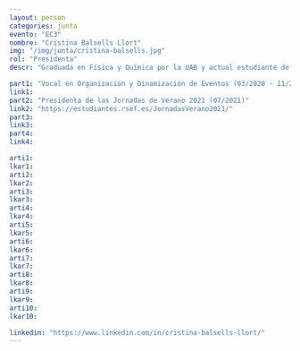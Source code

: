 ```yaml
---
layout: person
categories: junta
evento: "EC3"
nombre: "Cristina Balsells Llort"
img: "/img/junta/cristina-balsells.jpg"
rol: "Presidenta"
descr: "Graduada en Física y Química por la UAB y actual estudiante de máster en Gestión Sostenible e Innovadora de Recursos Naturales por las universidades de Gante (Bélgica), Uppsala (Suecia) y Freiberg (Alemania). Siempre dispuesta a crear espacios dinámicos y abiertos para la gente joven, donde aprender los unos de los otros y construir un futuro propio. Apasionada de la música en directo y de una buena tabla de quesos."

part1: "Vocal en Organización y Dinamización de Eventos (03/2020 - 11/2021)"
link1: 
part2: "Presidenta de las Jornadas de Verano 2021 (07/2021)"
link2: "https://estudiantes.rsef.es/JornadasVerano2021/"
part3:
link3:
part4:
link4:

arti1:
lkar1: 
arti2:
lkar2:
arti3:
lkar3:
arti4:
lkar4:
arti5:
lkar5: 
arti6:
lkar6:
arti7:
lkar7: 
arti8:
lkar8:
arti9:
lkar9:
arti10:
lkar10:

linkedin: "https://www.linkedin.com/in/cristina-balsells-llort/"
---
```


